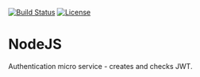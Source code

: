 
[![Build Status](https://travis-ci.com/ekarpovs/authentication.svg?branch=CICD)](https://travis-ci.com/ekarpovs/authentication)
[![License](https://img.shields.io/github/license/ekarpovs/authentication.svg)](https://github/ekarpovs/authentication/license)

# NodeJS

Authentication micro service - creates and checks JWT.
